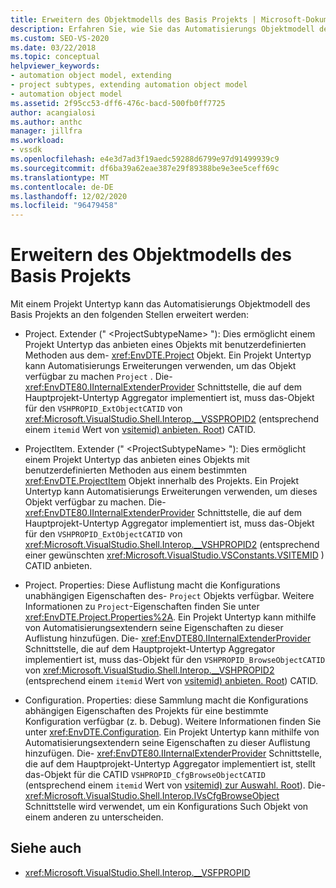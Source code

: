 ```yaml
---
title: Erweitern des Objektmodells des Basis Projekts | Microsoft-Dokumentation
description: Erfahren Sie, wie Sie das Automatisierungs Objektmodell des Basis Projekts in Visual Studio mithilfe eines Projekt unter Typs erweitern.
ms.custom: SEO-VS-2020
ms.date: 03/22/2018
ms.topic: conceptual
helpviewer_keywords:
- automation object model, extending
- project subtypes, extending automation object model
- automation object model
ms.assetid: 2f95cc53-dff6-476c-bacd-500fb0ff7725
author: acangialosi
ms.author: anthc
manager: jillfra
ms.workload:
- vssdk
ms.openlocfilehash: e4e3d7ad3f19aedc59288d6799e97d91499939c9
ms.sourcegitcommit: df6ba39a62eae387e29f89388be9e3ee5ceff69c
ms.translationtype: MT
ms.contentlocale: de-DE
ms.lasthandoff: 12/02/2020
ms.locfileid: "96479458"
---
```

# <a name="extend-the-object-model-of-the-base-project"></a>Erweitern des Objektmodells des Basis Projekts

Mit einem Projekt Untertyp kann das Automatisierungs Objektmodell des Basis Projekts an den folgenden Stellen erweitert werden:

- Project. Extender (" \<ProjectSubtypeName> "): Dies ermöglicht einem Projekt Untertyp das anbieten eines Objekts mit benutzerdefinierten Methoden aus dem- <xref:EnvDTE.Project> Objekt. Ein Projekt Untertyp kann Automatisierungs Erweiterungen verwenden, um das Objekt verfügbar zu machen `Project` . Die- <xref:EnvDTE80.IInternalExtenderProvider> Schnittstelle, die auf dem Hauptprojekt-Untertyp Aggregator implementiert ist, muss das-Objekt für den `VSHPROPID_ExtObjectCATID` von <xref:Microsoft.VisualStudio.Shell.Interop.__VSSPROPID2> (entsprechend einem `itemid` Wert von [vsitemid) anbieten. Root](<xref:Microsoft.VisualStudio.VSConstants.VSITEMID.Root>)) CATID.

- ProjectItem. Extender (" \<ProjectSubtypeName> "): Dies ermöglicht einem Projekt Untertyp das anbieten eines Objekts mit benutzerdefinierten Methoden aus einem bestimmten <xref:EnvDTE.ProjectItem> Objekt innerhalb des Projekts. Ein Projekt Untertyp kann Automatisierungs Erweiterungen verwenden, um dieses Objekt verfügbar zu machen. Die- <xref:EnvDTE80.IInternalExtenderProvider> Schnittstelle, die auf dem Hauptprojekt-Untertyp Aggregator implementiert ist, muss das-Objekt für den `VSHPROPID_ExtObjectCATID` von <xref:Microsoft.VisualStudio.Shell.Interop.__VSHPROPID2> (entsprechend einer gewünschten <xref:Microsoft.VisualStudio.VSConstants.VSITEMID> ) CATID anbieten.

- Project. Properties: Diese Auflistung macht die Konfigurations unabhängigen Eigenschaften des- `Project` Objekts verfügbar. Weitere Informationen zu `Project`-Eigenschaften finden Sie unter <xref:EnvDTE.Project.Properties%2A>. Ein Projekt Untertyp kann mithilfe von Automatisierungsextendern seine Eigenschaften zu dieser Auflistung hinzufügen. Die- <xref:EnvDTE80.IInternalExtenderProvider> Schnittstelle, die auf dem Hauptprojekt-Untertyp Aggregator implementiert ist, muss das-Objekt für den `VSHPROPID_BrowseObjectCATID` von <xref:Microsoft.VisualStudio.Shell.Interop.__VSHPROPID2> (entsprechend einem `itemid` Wert von [vsitemid) anbieten. Root](<xref:Microsoft.VisualStudio.VSConstants.VSITEMID.Root>)) CATID.

- Configuration. Properties: diese Sammlung macht die Konfigurations abhängigen Eigenschaften des Projekts für eine bestimmte Konfiguration verfügbar (z. b. Debug). Weitere Informationen finden Sie unter <xref:EnvDTE.Configuration>. Ein Projekt Untertyp kann mithilfe von Automatisierungsextendern seine Eigenschaften zu dieser Auflistung hinzufügen. Die- <xref:EnvDTE80.IInternalExtenderProvider> Schnittstelle, die auf dem Hauptprojekt-Untertyp Aggregator implementiert ist, stellt das-Objekt für die CATID `VSHPROPID_CfgBrowseObjectCATID` (entsprechend einem `itemid` Wert von [vsitemid) zur Auswahl. Root](<xref:Microsoft.VisualStudio.VSConstants.VSITEMID.Root>)). Die- <xref:Microsoft.VisualStudio.Shell.Interop.IVsCfgBrowseObject> Schnittstelle wird verwendet, um ein Konfigurations Such Objekt von einem anderen zu unterscheiden.

## <a name="see-also"></a>Siehe auch

- <xref:Microsoft.VisualStudio.Shell.Interop.__VSFPROPID>
